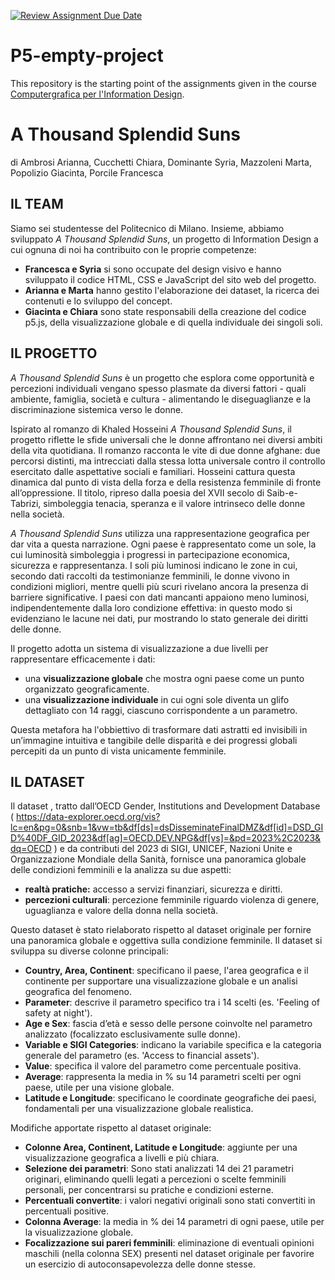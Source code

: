 [![Review Assignment Due Date](https://classroom.github.com/assets/deadline-readme-button-22041afd0340ce965d47ae6ef1cefeee28c7c493a6346c4f15d667ab976d596c.svg)](https://classroom.github.com/a/7-MKnzKQ)
# P5-empty-project
This repository is the starting point of the assignments given in the course [Computergrafica per l'Information Design](https://www11.ceda.polimi.it/schedaincarico/schedaincarico/controller/scheda_pubblica/SchedaPublic.do?&evn_default=evento&c_classe=834257&lang=IT&__pj0=0&__pj1=9c10fe379e96db59d55d49b6b4252c5e).

# **A Thousand Splendid Suns**
di Ambrosi Arianna, Cucchetti Chiara, Dominante Syria, Mazzoleni Marta, Popolizio Giacinta, Porcile Francesca

## IL TEAM
Siamo sei studentesse del Politecnico di Milano.
Insieme, abbiamo sviluppato *A Thousand Splendid Suns*, un progetto di Information Design a cui ognuna di noi ha contribuito con le proprie competenze: 
- **Francesca e Syria** si sono occupate del design visivo e hanno sviluppato il codice HTML, CSS e JavaScript del sito web del progetto.  
- **Arianna e Marta** hanno gestito l'elaborazione dei dataset, la ricerca dei contenuti e lo sviluppo del concept.  
- **Giacinta e Chiara** sono state responsabili della creazione del codice p5.js, della visualizzazione globale e di quella individuale dei singoli soli.

## IL PROGETTO
*A Thousand Splendid Suns* è un progetto che esplora come opportunità e percezioni individuali vengano spesso plasmate da diversi fattori - quali ambiente, famiglia, società e cultura - alimentando le diseguaglianze e la discriminazione sistemica verso le donne.

Ispirato al romanzo di Khaled Hosseini *A Thousand Splendid Suns*, il progetto riflette le sfide universali che le donne affrontano nei diversi ambiti della vita quotidiana. Il romanzo racconta le vite di due donne afghane: due percorsi distinti, ma intrecciati dalla stessa lotta universale contro il controllo esercitato dalle aspettative sociali e familiari. Hosseini cattura questa dinamica dal punto di vista della forza e della resistenza femminile di fronte all’oppressione. Il titolo, ripreso dalla poesia del XVII secolo di Saib-e-Tabrizi, simboleggia tenacia, speranza e il valore intrinseco delle donne nella società.

*A Thousand Splendid Suns* utilizza una rappresentazione geografica per dar vita a questa narrazione. Ogni paese è rappresentato come un sole, la cui luminosità simboleggia i progressi in partecipazione economica, sicurezza e rappresentanza. I soli più luminosi indicano le zone in cui, secondo dati raccolti da testimonianze femminili, le donne vivono in condizioni migliori, mentre quelli più scuri rivelano ancora la presenza di barriere significative. I paesi con dati mancanti appaiono meno luminosi, indipendentemente dalla loro condizione effettiva: in questo modo si evidenziano le lacune nei dati, pur mostrando lo stato generale dei diritti delle donne. 

Il progetto adotta un sistema di visualizzazione a due livelli per rappresentare efficacemente i dati:
- una **visualizzazione globale** che mostra ogni paese come un punto organizzato geograficamente.
- una **visualizzazione individuale** in cui ogni sole diventa un glifo dettagliato con 14 raggi, ciascuno corrispondente a un parametro.

Questa metafora ha l'obbiettivo di trasformare dati astratti ed invisibili in un’immagine intuitiva e tangibile delle disparità e dei progressi globali percepiti da un punto di vista unicamente femminile.


## IL DATASET
Il dataset , tratto dall’OECD Gender, Institutions and Development Database ( https://data-explorer.oecd.org/vis?lc=en&pg=0&snb=1&vw=tb&df[ds]=dsDisseminateFinalDMZ&df[id]=DSD_GID%40DF_GID_2023&df[ag]=OECD.DEV.NPG&df[vs]=&pd=2023%2C2023&dq=OECD ) e da contributi del 2023 di SIGI, UNICEF, Nazioni Unite e Organizzazione Mondiale della Sanità, fornisce una panoramica globale delle condizioni femminili e la analizza su due aspetti:

- **realtà pratiche:** accesso a servizi finanziari, sicurezza e diritti.
- **percezioni culturali**: percezione femminile riguardo violenza di genere, uguaglianza e valore della donna nella società.

Questo dataset è stato rielaborato rispetto al dataset originale per fornire una panoramica globale e oggettiva sulla condizione femminile.
Il dataset si sviluppa su diverse colonne principali:
- **Country, Area, Continent**: specificano il paese, l'area geografica e il continente per supportare una visualizzazione globale e un analisi geografica del fenomeno.
- **Parameter**: descrive il parametro specifico tra i 14 scelti (es. 'Feeling of safety at night').
- **Age e Sex**: fascia d’età e sesso delle persone coinvolte nel parametro analizzato (focalizzato esclusivamente sulle donne).
- **Variable e SIGI Categories**: indicano la variabile specifica e la categoria generale del parametro (es. 'Access to financial assets').
- **Value**: specifica il valore del parametro come percentuale positiva.
- **Average**: rappresenta la media in % su 14 parametri scelti per ogni paese, utile per una visione globale.
- **Latitude e Longitude**: specificano le coordinate geografiche dei paesi, fondamentali per una visualizzazione globale realistica.

Modifiche apportate rispetto al dataset originale:

- **Colonne Area, Continent, Latitude e Longitude**: aggiunte per una visualizzazione geografica a livelli e più chiara.
- **Selezione dei parametri**: Sono stati analizzati 14 dei 21 parametri originari, eliminando quelli legati a percezioni o scelte femminili personali, per concentrarsi su pratiche e condizioni esterne.
- **Percentuali convertite**: i valori negativi originali sono stati convertiti in percentuali positive.
- **Colonna Average**: la media in % dei 14 parametri di ogni paese, utile per la visualizzazione globale.
- **Focalizzazione sui pareri femminili**: eliminazione di eventuali opinioni maschili (nella colonna SEX) presenti nel dataset originale per favorire un esercizio di autoconsapevolezza delle donne stesse.


